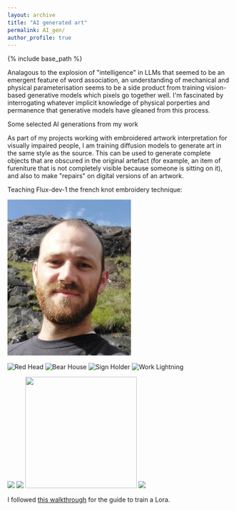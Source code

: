 ```yaml
---
layout: archive
title: "AI generated art"
permalink: AI_gen/
author_profile: true
---
```



{% include base_path %}

Analagous to the explosion of "intelligence" in LLMs that seemed to be an emergent feature of word association, an understanding of mechanical and physical parameterisation seems to be a side product from training vision-based generative models which pixels go together well. I'm fascinated by interrogating whatever implicit knowledge of physical porperties and permanence that generative models have gleaned from this process.

Some selected AI generations from my work

As part of my projects working with embroidered artwork interpretation for visually impaired people, I am training diffusion models to generate art in the same style as the source. This can be used to generate complete objects that are obscured in the original artefact (for example, an item of fureniture that is not completely visible because someone is sitting on it), and also to make "repairs" on digital versions of an artwork.

Teaching Flux-dev-1 the french knot embroidery technique:

<img src="/images/Jenkinson_github.jpeg" style="height:350px;">

![Red Head](/images/red_head.gif)
![Bear House](/images/bear_house.gif)
![Sign Holder](/images/sign_holder.gif)
![Work Lightning](/images/work_lightning.gif)

<img src="/images/red_head.gif" style="height:350px;">
<img src="/images/bear_house.gif" style="height:350px;">
<img src="/images/sign_holder.gif" width="250" height="250">
<img src="/images/work_lightning.gif" style="height:350px;">

I followed [this walkthrough](https://www.stablediffusiontutorials.com/2024/08/flux-lora.html#downloading-the-models) for the guide to train a Lora.


